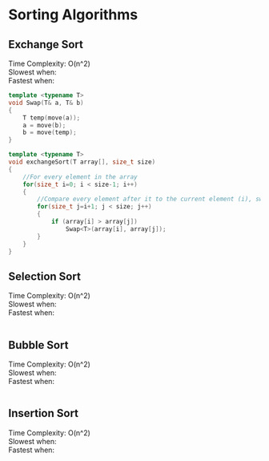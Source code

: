 # Sorting Algorithms

## Exchange Sort
Time Complexity: O(n^2) <br />
Slowest when: <br />
Fastest when: <br />

```C++
template <typename T>
void Swap(T& a, T& b)
{
    T temp(move(a));
    a = move(b);
    b = move(temp);
}

template <typename T>
void exchangeSort(T array[], size_t size)
{
    //For every element in the array
    for(size_t i=0; i < size-1; i++)
    {
        //Compare every element after it to the current element (i), swapping if needed
        for(size_t j=i+1; j < size; j++)
        {
            if (array[i] > array[j])
                Swap<T>(array[i], array[j]);
        }
    }
}
```

## Selection Sort
Time Complexity: O(n^2) <br />
Slowest when: <br />
Fastest when: <br />
 
```C++

```

## Bubble Sort
Time Complexity: O(n^2) <br />
Slowest when: <br />
Fastest when: <br />

```C++

```

## Insertion Sort
Time Complexity: O(n^2) <br />
Slowest when: <br />
Fastest when: <br />

```C++

```

